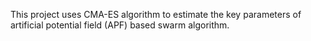 This project uses CMA-ES algorithm to estimate the key parameters of artificial potential field (APF) based swarm algorithm.

